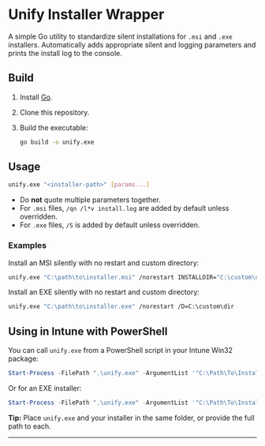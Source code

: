 # Unify Installer Wrapper

A simple Go utility to standardize silent installations for `.msi` and `.exe` installers. Automatically adds appropriate silent and logging parameters and prints the install log to the console.

## Build

1. Install [Go](https://golang.org/dl/).
2. Clone this repository.
3. Build the executable:

   ```sh
   go build -o unify.exe
   ```

## Usage

```sh
unify.exe "<installer-path>" [params...]
```

- Do **not** quote multiple parameters together.
- For `.msi` files, `/qn /l*v install.log` are added by default unless overridden.
- For `.exe` files, `/S` is added by default unless overridden.

### Examples

Install an MSI silently with no restart and custom directory:

```sh
unify.exe "C:\path\to\installer.msi" /norestart INSTALLDIR="C:\custom\dir"
```

Install an EXE silently with no restart and custom directory:

```sh
unify.exe "C:\path\to\installer.exe" /norestart /D=C:\custom\dir
```

## Using in Intune with PowerShell

You can call `unify.exe` from a PowerShell script in your Intune Win32 package:

```powershell
Start-Process -FilePath ".\unify.exe" -ArgumentList '"C:\Path\To\Installer.msi"', '/norestart', 'INSTALLDIR="C:\Program Files\MyApp"' -Wait -NoNewWindow
```

Or for an EXE installer:

```powershell
Start-Process -FilePath ".\unify.exe" -ArgumentList '"C:\Path\To\Installer.exe"', '/norestart', '/D=C:\Program Files\MyApp' -Wait -NoNewWindow
```

**Tip:** Place `unify.exe` and your installer in the same folder, or provide the full path to each.

---
